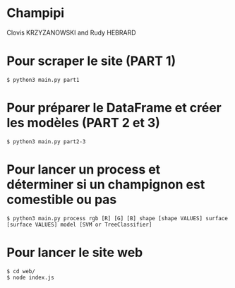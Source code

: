 # Champipi
Clovis KRZYZANOWSKI and Rudy HEBRARD

# Pour scraper le site (PART 1)
```console
$ python3 main.py part1
```

# Pour préparer le DataFrame et créer les modèles (PART 2 et 3)
```console
$ python3 main.py part2-3
```

# Pour lancer un process et déterminer si un champignon est comestible ou pas
```console
$ python3 main.py process rgb [R] [G] [B] shape [shape VALUES] surface [surface VALUES] model [SVM or TreeClassifier]
```

# Pour lancer le site web
```console
$ cd web/
$ node index.js
```